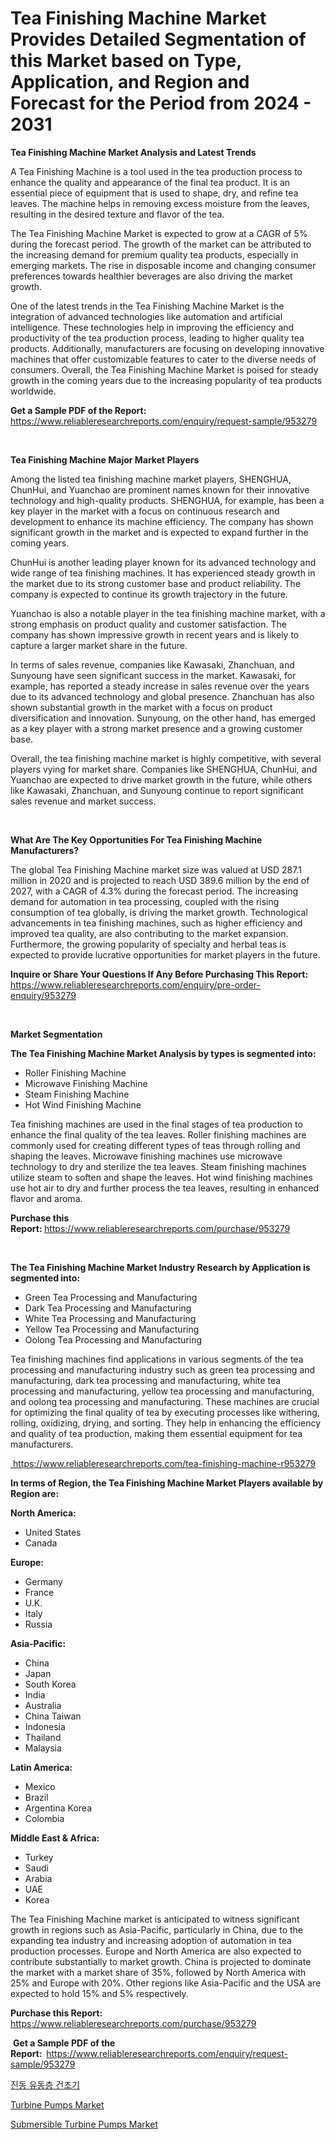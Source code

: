 <p><h1>Tea Finishing Machine Market Provides Detailed Segmentation of this Market based on Type, Application, and Region and Forecast for the Period from 2024 - 2031</h1></p><p><strong>Tea Finishing Machine Market Analysis and Latest Trends</strong></p>
<p><p>A Tea Finishing Machine is a tool used in the tea production process to enhance the quality and appearance of the final tea product. It is an essential piece of equipment that is used to shape, dry, and refine tea leaves. The machine helps in removing excess moisture from the leaves, resulting in the desired texture and flavor of the tea.</p><p>The Tea Finishing Machine Market is expected to grow at a CAGR of 5% during the forecast period. The growth of the market can be attributed to the increasing demand for premium quality tea products, especially in emerging markets. The rise in disposable income and changing consumer preferences towards healthier beverages are also driving the market growth.</p><p>One of the latest trends in the Tea Finishing Machine Market is the integration of advanced technologies like automation and artificial intelligence. These technologies help in improving the efficiency and productivity of the tea production process, leading to higher quality tea products. Additionally, manufacturers are focusing on developing innovative machines that offer customizable features to cater to the diverse needs of consumers. Overall, the Tea Finishing Machine Market is poised for steady growth in the coming years due to the increasing popularity of tea products worldwide.</p></p>
<p><strong>Get a Sample PDF of the Report:&nbsp;</strong> <a href="https://www.reliableresearchreports.com/enquiry/request-sample/953279">https://www.reliableresearchreports.com/enquiry/request-sample/953279</a></p>
<p>&nbsp;</p>
<p><strong>Tea Finishing Machine Major Market Players</strong></p>
<p><p>Among the listed tea finishing machine market players, SHENGHUA, ChunHui, and Yuanchao are prominent names known for their innovative technology and high-quality products. SHENGHUA, for example, has been a key player in the market with a focus on continuous research and development to enhance its machine efficiency. The company has shown significant growth in the market and is expected to expand further in the coming years.</p><p>ChunHui is another leading player known for its advanced technology and wide range of tea finishing machines. It has experienced steady growth in the market due to its strong customer base and product reliability. The company is expected to continue its growth trajectory in the future.</p><p>Yuanchao is also a notable player in the tea finishing machine market, with a strong emphasis on product quality and customer satisfaction. The company has shown impressive growth in recent years and is likely to capture a larger market share in the future.</p><p>In terms of sales revenue, companies like Kawasaki, Zhanchuan, and Sunyoung have seen significant success in the market. Kawasaki, for example, has reported a steady increase in sales revenue over the years due to its advanced technology and global presence. Zhanchuan has also shown substantial growth in the market with a focus on product diversification and innovation. Sunyoung, on the other hand, has emerged as a key player with a strong market presence and a growing customer base.</p><p>Overall, the tea finishing machine market is highly competitive, with several players vying for market share. Companies like SHENGHUA, ChunHui, and Yuanchao are expected to drive market growth in the future, while others like Kawasaki, Zhanchuan, and Sunyoung continue to report significant sales revenue and market success.</p></p>
<p>&nbsp;</p>
<p><strong>What Are The Key Opportunities For Tea Finishing Machine Manufacturers?</strong></p>
<p><p>The global Tea Finishing Machine market size was valued at USD 287.1 million in 2020 and is projected to reach USD 389.6 million by the end of 2027, with a CAGR of 4.3% during the forecast period. The increasing demand for automation in tea processing, coupled with the rising consumption of tea globally, is driving the market growth. Technological advancements in tea finishing machines, such as higher efficiency and improved tea quality, are also contributing to the market expansion. Furthermore, the growing popularity of specialty and herbal teas is expected to provide lucrative opportunities for market players in the future.</p></p>
<p><strong>Inquire or Share Your Questions If Any Before Purchasing This Report:</strong> <a href="https://www.reliableresearchreports.com/enquiry/pre-order-enquiry/953279">https://www.reliableresearchreports.com/enquiry/pre-order-enquiry/953279</a></p>
<p>&nbsp;</p>
<p><strong>Market Segmentation</strong></p>
<p><strong>The Tea Finishing Machine Market Analysis by types is segmented into:</strong></p>
<p><ul><li>Roller Finishing Machine</li><li>Microwave Finishing Machine</li><li>Steam Finishing Machine</li><li>Hot Wind Finishing Machine</li></ul></p>
<p><p>Tea finishing machines are used in the final stages of tea production to enhance the final quality of the tea leaves. Roller finishing machines are commonly used for creating different types of teas through rolling and shaping the leaves. Microwave finishing machines use microwave technology to dry and sterilize the tea leaves. Steam finishing machines utilize steam to soften and shape the leaves. Hot wind finishing machines use hot air to dry and further process the tea leaves, resulting in enhanced flavor and aroma.</p></p>
<p><strong>Purchase this Report:&nbsp;</strong><a href="https://www.reliableresearchreports.com/purchase/953279">https://www.reliableresearchreports.com/purchase/953279</a></p>
<p>&nbsp;</p>
<p><strong>The Tea Finishing Machine Market Industry Research by Application is segmented into:</strong></p>
<p><ul><li>Green Tea Processing and Manufacturing</li><li>Dark Tea Processing and Manufacturing</li><li>White Tea Processing and Manufacturing</li><li>Yellow Tea Processing and Manufacturing</li><li>Oolong Tea Processing and Manufacturing</li></ul></p>
<p><p>Tea finishing machines find applications in various segments of the tea processing and manufacturing industry such as green tea processing and manufacturing, dark tea processing and manufacturing, white tea processing and manufacturing, yellow tea processing and manufacturing, and oolong tea processing and manufacturing. These machines are crucial for optimizing the final quality of tea by executing processes like withering, rolling, oxidizing, drying, and sorting. They help in enhancing the efficiency and quality of tea production, making them essential equipment for tea manufacturers.</p></p>
<p><a href="https://www.reliableresearchreports.com/tea-finishing-machine-r953279">&nbsp;https://www.reliableresearchreports.com/tea-finishing-machine-r953279</a></p>
<p><strong>In terms of Region, the Tea Finishing Machine Market Players available by Region are:</strong></p>
<p>
    <p> <strong> North America: </strong>
        <ul>
            <li>United States</li>
            <li>Canada</li>
        </ul>
        </p> 
    <p> <strong> Europe: </strong>
        <ul>
            <li>Germany</li>
            <li>France</li>
            <li>U.K.</li>
            <li>Italy</li>
            <li>Russia</li>
        </ul>
        </p> 
    <p> <strong> Asia-Pacific: </strong>
        <ul>
            <li>China</li>
            <li>Japan</li>
            <li>South Korea</li>
            <li>India</li>
            <li>Australia</li>
            <li>China Taiwan</li>
            <li>Indonesia</li>
            <li>Thailand</li>
            <li>Malaysia</li>
        </ul>
        </p> 
    <p> <strong> Latin America: </strong>
        <ul>
            <li>Mexico</li>
            <li>Brazil</li>
            <li>Argentina Korea</li>
            <li>Colombia</li>
        </ul>
        </p> 
    <p> <strong> Middle East & Africa: </strong>
        <ul>
            <li>Turkey</li>
            <li>Saudi</li>
            <li>Arabia</li>
            <li>UAE</li>
            <li>Korea</li>
        </ul>
    </p>
    </p>
<p><p>The Tea Finishing Machine market is anticipated to witness significant growth in regions such as Asia-Pacific, particularly in China, due to the expanding tea industry and increasing adoption of automation in tea production processes. Europe and North America are also expected to contribute substantially to market growth. China is projected to dominate the market with a market share of 35%, followed by North America with 25% and Europe with 20%. Other regions like Asia-Pacific and the USA are expected to hold 15% and 5% respectively.</p></p>
<p><strong>Purchase this Report: </strong><a href="https://www.reliableresearchreports.com/purchase/953279">https://www.reliableresearchreports.com/purchase/953279</a></p>
<p>&nbsp;<strong>Get a Sample PDF of the Report:&nbsp;&nbsp;</strong><a href="https://www.reliableresearchreports.com/enquiry/request-sample/953279">https://www.reliableresearchreports.com/enquiry/request-sample/953279</a></p>
<p><strong></strong></p>
<p><p><a href="https://github.com/sougarounis/Market-Research-Report-List-4/blob/main/5311973173703.md">진동 유동층 건조기</a></p><p><a href="https://github.com/globismark/Market-Research-Report-List-4/blob/main/turbine-pumps-market.md">Turbine Pumps Market</a></p><p><a href="https://github.com/bobicer/Market-Research-Report-List-4/blob/main/submersible-turbine-pumps-market.md">Submersible Turbine Pumps Market</a></p></p>